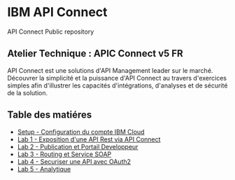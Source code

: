 # IBM API Connect
API Connect Public repository


## Atelier Technique : APIC Connect v5  FR

API Connect est une solutions d'API Management leader sur le marché. Découvrer la simplicité et la puissance d'API Connect au travers d'exercices simples afin d'illustrer les capacités d'intégrations, d'analyses et de sécurité de la solution.

## Table des matiéres

+ [Setup - Configuration du compte IBM Cloud](./labs/envSetup.md)
+ [Lab 1 - Exposition d'une API Rest via API Connect](./labs/lab01.md)
+ [Lab 2 - Publication et Portail Developpeur](./labs/lab02.md)
+ [Lab 3 - Routing et Service SOAP](./labs/lab03.md)
+ [Lab 4 - Securiser une API avec OAuth2](./labs/lab04.md)
+ [Lab 5 - Analytique](./labs/lab05.md)

